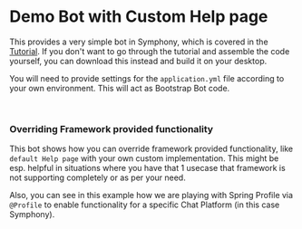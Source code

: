 # Demo Bot with Custom Help page

This provides a very simple bot in Symphony, which is covered in the [Tutorial](https://finos.github.io/spring-bot).
If you don't want to go through the tutorial and assemble the code yourself, you can download this instead and build it on your desktop.

You will need to provide settings for the `application.yml` file according to your own environment.
This will act as Bootstrap Bot code.

<br/>

### Overriding Framework provided functionality
This bot shows how you can override framework provided functionality, like `default Help page` with your own custom implementation. This might be esp. helpful in situations where you have that 1 usecase that framework is not supporting completely or as per your need.

Also, you can see in this example how we are playing with Spring Profile via `@Profile` to enable functionality for a specific Chat Platform (in this case Symphony).
